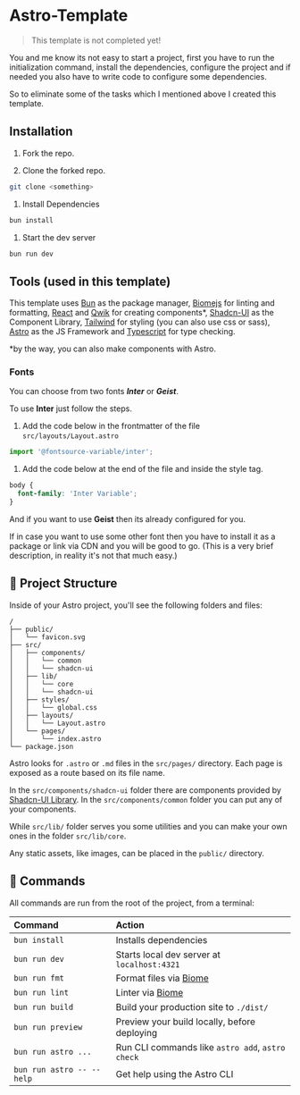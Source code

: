 # Astro-Template

> This template is not completed yet!

You and me know its not easy to start a project, first you have to run the initialization command, install the dependencies, configure the project and if needed you also have to write code to configure some dependencies.

So to eliminate some of the tasks which I mentioned above I created this template.

## Installation

1. Fork the repo.

1. Clone the forked repo.

```bash
git clone <something>
```

1. Install Dependencies

```bash
bun install
```

1. Start the dev server

```bash
bun run dev
```

## Tools (used in this template)

This template uses [Bun](https://bun.sh/) as the package manager, [Biomejs](https://biomejs.dev/) for linting and formatting, [React](https://react.dev/) and [Qwik](https://qwik.dev/) for creating components*, [Shadcn-UI](https://ui.shadcn.com/) as the Component Library, [Tailwind](https://tailwindcss.com/) for styling (you can also use css or sass), [Astro](https://astro.build/) as the JS Framework and [Typescript](https://www.typescriptlang.org/) for type checking.

*by the way, you can also make components with Astro.

### Fonts

You can choose from two fonts _**Inter**_ or _**Geist**_.

To use **Inter** just follow the steps.

1. Add the code below in the frontmatter of the file `src/layouts/Layout.astro`

```typescript
import '@fontsource-variable/inter';
```

1. Add the code below at the end of the file and inside the style tag.

```css
body {
  font-family: 'Inter Variable';
}
```

And if you want to use **Geist** then its already configured for you.

If in case you want to use some other font then you have to install it as a package or link via CDN and you will be good to go. (This is a very brief description, in reality it's not that much easy.)

## 🚀 Project Structure

Inside of your Astro project, you'll see the following folders and files:

```text
/
├── public/
│   └── favicon.svg
├── src/
│   ├── components/
│   │   └── common
│   │   └── shadcn-ui
│   ├── lib/
│   │   └── core
│   │   └── shadcn-ui
│   ├── styles/
│   │   └── global.css
│   ├── layouts/
│   │   └── Layout.astro
│   └── pages/
│       └── index.astro
└── package.json
```

Astro looks for `.astro` or `.md` files in the `src/pages/` directory. Each page is exposed as a route based on its file name.

In the `src/components/shadcn-ui` folder there are components provided by [Shadcn-UI Library](https://ui.shadcn.com/).
In the `src/components/common` folder you can put any of your  components.

While `src/lib/` folder serves you some utilities and you can make your own ones in the folder `src/lib/core`.

Any static assets, like images, can be placed in the `public/` directory.

## 🧞 Commands

All commands are run from the root of the project, from a terminal:

| Command                   | Action                                           |
| :------------------------ | :----------------------------------------------- |
| `bun install`             | Installs dependencies                            |
| `bun run dev`             | Starts local dev server at `localhost:4321`      |
| `bun run fmt`             | Format files via [Biome](https://biomejs.dev/)   |
| `bun run lint`            | Linter via [Biome](https://biomejs.dev/)         |
| `bun run build`           | Build your production site to `./dist/`          |
| `bun run preview`         | Preview your build locally, before deploying     |
| `bun run astro ...`       | Run CLI commands like `astro add`, `astro check` |
| `bun run astro -- --help` | Get help using the Astro CLI                     |
